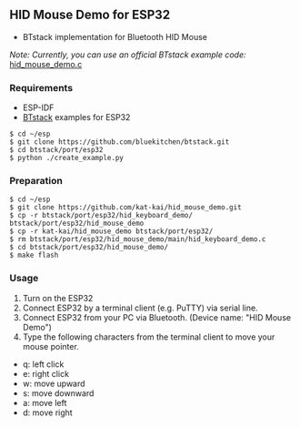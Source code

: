 ## HID Mouse Demo for ESP32

- BTstack implementation for Bluetooth HID Mouse

*Note: Currently, you can use an official BTstack example code:* [hid_mouse_demo.c](https://github.com/bluekitchen/btstack/blob/develop/example/hid_mouse_demo.c)

### Requirements

- ESP-IDF
- [BTstack](https://github.com/bluekitchen/btstack) examples for ESP32

```
$ cd ~/esp
$ git clone https://github.com/bluekitchen/btstack.git
$ cd btstack/port/esp32
$ python ./create_example.py
```

### Preparation
```
$ cd ~/esp
$ git clone https://github.com/kat-kai/hid_mouse_demo.git
$ cp -r btstack/port/esp32/hid_keyboard_demo/ btstack/port/esp32/hid_mouse_demo
$ cp -r kat-kai/hid_mouse_demo btstack/port/esp32/
$ rm btstack/port/esp32/hid_mouse_demo/main/hid_keyboard_demo.c
$ cd btstack/port/esp32/hid_mouse_demo/
$ make flash
```

### Usage
1. Turn on the ESP32
2. Connect ESP32 by a terminal client (e.g. PuTTY) via serial line.
3. Connect ESP32 from your PC via Bluetooth. (Device name: "HID Mouse Demo")
4. Type the following characters from the terminal client to move your mouse pointer.
- q: left click
- e: right click
- w: move upward
- s: move downward
- a: move left
- d: move right
